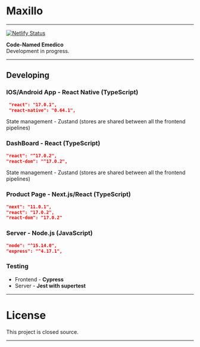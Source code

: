 # Maxillo

---

[![Netlify Status](https://api.netlify.com/api/v1/badges/c0a9bf07-e7b3-407c-81b0-4245f7ecd4bd/deploy-status)](https://app.netlify.com/sites/maxillo/deploys)

**Code-Named Emedico**\
Development in progress.

---

## Developing

### IOS/Android App - React Native (TypeScript)
```json
 "react": "17.0.1",
 "react-native": "0.64.1",
```
State management - Zustand (stores are shared between all the frontend pipelines)

### DashBoard - React (TypeScript)

```json
"react": "^17.0.2",
"react-dom": "^17.0.2",
```
State management - Zustand (stores are shared between all the frontend pipelines)

### Product Page - Next.js/React (TypeScript)

```json
"next": "11.0.1",
"react": "17.0.2",
"react-dom": "17.0.2"
```

### Server - Node.js (JavaScript)

```json
"node": "^15.14.0",
"express": "^4.17.1",
```

### Testing

- Frontend - **Cypress**
- Server - **Jest with supertest**


---

# License
This project is closed source.

---
